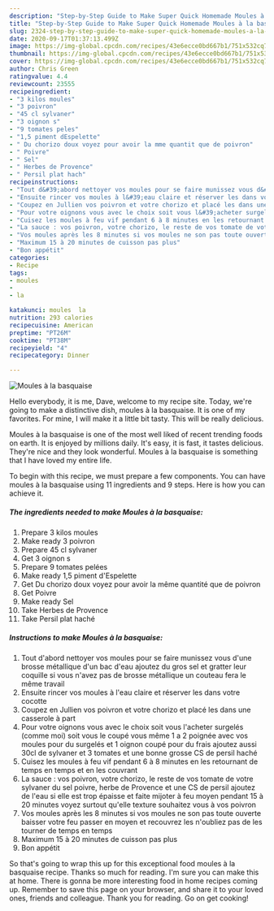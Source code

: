 ```yaml
---
description: "Step-by-Step Guide to Make Super Quick Homemade Moules à la basquaise"
title: "Step-by-Step Guide to Make Super Quick Homemade Moules à la basquaise"
slug: 2324-step-by-step-guide-to-make-super-quick-homemade-moules-a-la-basquaise
date: 2020-09-17T01:37:13.499Z
image: https://img-global.cpcdn.com/recipes/43e6ecce0bd667b1/751x532cq70/moules-a-la-basquaise-photo-principale-de-la-recette.jpg
thumbnail: https://img-global.cpcdn.com/recipes/43e6ecce0bd667b1/751x532cq70/moules-a-la-basquaise-photo-principale-de-la-recette.jpg
cover: https://img-global.cpcdn.com/recipes/43e6ecce0bd667b1/751x532cq70/moules-a-la-basquaise-photo-principale-de-la-recette.jpg
author: Chris Green
ratingvalue: 4.4
reviewcount: 23555
recipeingredient:
- "3 kilos moules"
- "3 poivron"
- "45 cl sylvaner"
- "3 oignon s"
- "9 tomates peles"
- "1,5 piment dEspelette"
- " Du chorizo doux voyez pour avoir la mme quantit que de poivron"
- " Poivre"
- " Sel"
- " Herbes de Provence"
- " Persil plat hach"
recipeinstructions:
- "Tout d&#39;abord nettoyer vos moules pour se faire munissez vous d&#39;une brosse métallique d&#39;un bac d&#39;eau ajoutez du gros sel et gratter leur coquille si vous n&#39;avez pas de brosse métallique un couteau fera le même travail"
- "Ensuite rincer vos moules à l&#39;eau claire et réserver les dans votre cocotte"
- "Coupez en Jullien vos poivron et votre chorizo et placé les dans une casserole à part"
- "Pour votre oignons vous avec le choix soit vous l&#39;acheter surgelés (comme moi) soit vous le coupé vous même 1 a 2 poignée avec vos moules pour du surgelés et 1 oignon coupé pour du frais ajoutez aussi 30cl de sylvaner et 3 tomates et une bonne grosse CS de persil haché"
- "Cuisez les moules à feu vif pendant 6 à 8 minutes en les retournant de temps en temps et en les couvrant"
- "La sauce : vos poivron, votre chorizo, le reste de vos tomate de votre sylvaner du sel poivre, herbe de Provence et une CS de persil ajoutez de l&#39;eau si elle est trop épaisse et faite mijoter à feu moyen pendant 15 à 20 minutes voyez surtout qu&#39;elle texture souhaitez vous à vos poivron"
- "Vos moules après les 8 minutes si vos moules ne son pas toute ouverte baisser votre feu passer en moyen et recouvrez les n&#39;oubliez pas de les tourner de temps en temps"
- "Maximum 15 à 20 minutes de cuisson pas plus"
- "Bon appétit"
categories:
- Recipe
tags:
- moules
- 
- la

katakunci: moules  la 
nutrition: 293 calories
recipecuisine: American
preptime: "PT26M"
cooktime: "PT38M"
recipeyield: "4"
recipecategory: Dinner

---
```



![Moules à la basquaise](https://img-global.cpcdn.com/recipes/43e6ecce0bd667b1/751x532cq70/moules-a-la-basquaise-photo-principale-de-la-recette.jpg)

Hello everybody, it is me, Dave, welcome to my recipe site. Today, we're going to make a distinctive dish, moules à la basquaise. It is one of my favorites. For mine, I will make it a little bit tasty. This will be really delicious.

Moules à la basquaise is one of the most well liked of recent trending foods on earth. It is enjoyed by millions daily. It's easy, it is fast, it tastes delicious. They're nice and they look wonderful. Moules à la basquaise is something that I have loved my entire life.




To begin with this recipe, we must prepare a few components. You can have moules à la basquaise using 11 ingredients and 9 steps. Here is how you can achieve it.

<!--inarticleads1-->

##### The ingredients needed to make Moules à la basquaise:

1. Prepare 3 kilos moules
1. Make ready 3 poivron
1. Prepare 45 cl sylvaner
1. Get 3 oignon s
1. Prepare 9 tomates pelées
1. Make ready 1,5 piment d&#39;Espelette
1. Get  Du chorizo doux voyez pour avoir la même quantité que de poivron
1. Get  Poivre
1. Make ready  Sel
1. Take  Herbes de Provence
1. Take  Persil plat haché




<!--inarticleads2-->

##### Instructions to make Moules à la basquaise:

1. Tout d&#39;abord nettoyer vos moules pour se faire munissez vous d&#39;une brosse métallique d&#39;un bac d&#39;eau ajoutez du gros sel et gratter leur coquille si vous n&#39;avez pas de brosse métallique un couteau fera le même travail
1. Ensuite rincer vos moules à l&#39;eau claire et réserver les dans votre cocotte
1. Coupez en Jullien vos poivron et votre chorizo et placé les dans une casserole à part
1. Pour votre oignons vous avec le choix soit vous l&#39;acheter surgelés (comme moi) soit vous le coupé vous même 1 a 2 poignée avec vos moules pour du surgelés et 1 oignon coupé pour du frais ajoutez aussi 30cl de sylvaner et 3 tomates et une bonne grosse CS de persil haché
1. Cuisez les moules à feu vif pendant 6 à 8 minutes en les retournant de temps en temps et en les couvrant
1. La sauce : vos poivron, votre chorizo, le reste de vos tomate de votre sylvaner du sel poivre, herbe de Provence et une CS de persil ajoutez de l&#39;eau si elle est trop épaisse et faite mijoter à feu moyen pendant 15 à 20 minutes voyez surtout qu&#39;elle texture souhaitez vous à vos poivron
1. Vos moules après les 8 minutes si vos moules ne son pas toute ouverte baisser votre feu passer en moyen et recouvrez les n&#39;oubliez pas de les tourner de temps en temps
1. Maximum 15 à 20 minutes de cuisson pas plus
1. Bon appétit




So that's going to wrap this up for this exceptional food moules à la basquaise recipe. Thanks so much for reading. I'm sure you can make this at home. There is gonna be more interesting food in home recipes coming up. Remember to save this page on your browser, and share it to your loved ones, friends and colleague. Thank you for reading. Go on get cooking!
